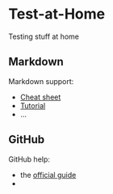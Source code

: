 # Test-at-Home
Testing stuff at home

## Markdown

Markdown support:

- [Cheat sheet](https://github.com/adam-p/markdown-here/wiki/Markdown-Cheatsheet)
- [Tutorial](https://www.markdowntutorial.com/)
- ...



## GitHub

GitHub help:

- the [official guide](https://guides.github.com/activities/hello-world/)
- 